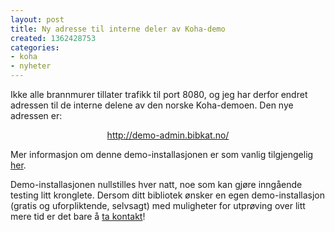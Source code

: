 ```yaml
---
layout: post
title: Ny adresse til interne deler av Koha-demo
created: 1362428753
categories:
- koha
- nyheter
---
```

<p>Ikke alle brannmurer tillater trafikk til port 8080, og jeg har derfor endret adressen til de interne delene av den norske Koha-demoen. Den nye adressen er:</p>

<p style="text-align: center;"><a href="http://demo-admin.bibkat.no/">http://demo-admin.bibkat.no/</a></p>

<p>Mer informasjon om denne demo-installasjonen er som vanlig tilgjengelig <a href="http://libriotech.no/kohademo">her</a>.</p>

<p>Demo-installasjonen nullstilles hver natt, noe som kan gjøre inngående testing litt kronglete. Dersom ditt bibliotek ønsker en egen demo-installasjon (gratis og uforpliktende, selvsagt) med muligheter for utprøving over litt mere tid er det bare å <a href="http://libriotech.no/om">ta kontakt</a>!</p>
